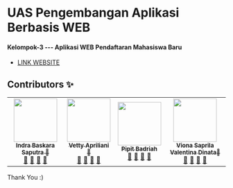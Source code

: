 #  UAS Pengembangan Aplikasi Berbasis WEB
#### Kelompok-3 --- Aplikasi WEB Pendaftaran Mahasiswa Baru

* [LINK WEBSITE](https://pmb-kampus.000webhostapp.com/) 

## Contributors ✨

<!-- ALL-CONTRIBUTORS-LIST:START - Do not remove or modify this section -->
<!-- prettier-ignore-start -->
<!-- markdownlint-disable -->
<table>
  <tr>
    <td align="center"><a href="#"><img src="https://avatars0.githubusercontent.com/u/61365890?s=400&u=43470f6a4f0ec90f6f83e4ecec8669c8d397fb59&v=4" width="100px;" alt=""/><br /><sub><b>Indra Baskara Saputra 🥇</b></sub></a><br /><a href="#" title="Link Repo">🔗</a> <a href="#" title="Documentation">📖</a> <a href="#" title="Profile">👀</a> <a href="#" title="Talks">📢</a></td>
     <td align="center"><a href="#"><img src="https://avatars1.githubusercontent.com/u/61614434?s=400&u=cb356fc4c690a80626a35e25bb1706f1a687f9fb&v=4" width="100px;" alt=""/><br /><sub><b>Vetty Apriliani 🥇</b></sub></a><br /><a href="#" title="Link Repo">🔗</a> <a href="#" title="Documentation">📖</a> <a href="#" title="Profile">👀</a> <a href="#" title="Talks">📢</a></td>
    <td align="center"><a href="#"><img src="https://avatars3.githubusercontent.com/u/61614457?s=460&v=4" width="100px;" alt=""/><br /><sub><b>Pipit Badriah</b></sub></a><br /><a href="#" title="Link Repo">🔗</a> <a href="#" title="Documentation">📖</a> <a href="#" title="Profile">👀</a> <a href="#" title="Talks">📢</a></td>
     <td align="center"><a href="#"><img src="https://avatars3.githubusercontent.com/u/61613638?s=400&u=66a72f5d18d51908b8212c81ce84ae8ae9eedc02&v=4" width="100px;" alt=""/><br /><sub><b>Viona Saprila Valentina Dinata🥇</b></sub></a><br /><a href="#" title="Link Repo">🔗</a> <a href="#" title="Documentation">📖</a> <a href="#" title="Profile">👀</a> <a href="#" title="Talks">📢</a></td>
</table>

<!-- markdownlint-enable -->
<!-- prettier-ignore-end -->
<!-- ALL-CONTRIBUTORS-LIST:END -->

Thank You :)
